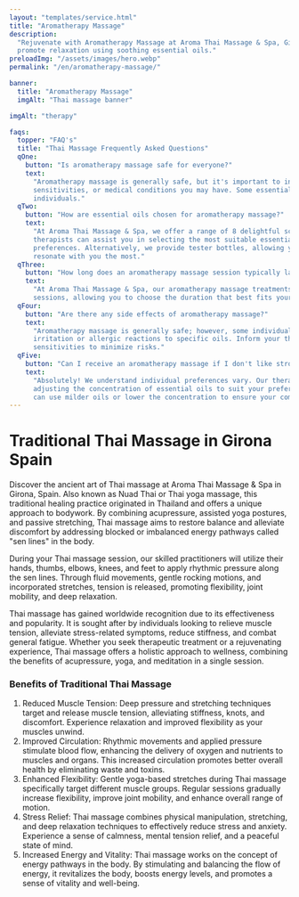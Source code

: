 ```yaml
---
layout: "templates/service.html"
title: "Aromatherapy Massage"
description:
  "Rejuvenate with Aromatherapy Massage at Aroma Thai Massage & Spa, Girona. Skilled therapists restore balance and
  promote relaxation using soothing essential oils."
preloadImg: "/assets/images/hero.webp"
permalink: "/en/aromatherapy-massage/"

banner:
  title: "Aromatherapy Massage"
  imgAlt: "Thai massage banner"

imgAlt: "therapy"

faqs:
  topper: "FAQ's"
  title: "Thai Massage Frequently Asked Questions"
  qOne:
    button: "Is aromatherapy massage safe for everyone?"
    text:
      "Aromatherapy massage is generally safe, but it's important to inform your therapist about any allergies,
      sensitivities, or medical conditions you may have. Some essential oils may not be suitable for certain
      individuals."
  qTwo:
    button: "How are essential oils chosen for aromatherapy massage?"
    text:
      "At Aroma Thai Massage & Spa, we offer a range of 8 delightful scents for you to choose from. Our experienced
      therapists can assist you in selecting the most suitable essential oils based on your specific needs and
      preferences. Alternatively, we provide tester bottles, allowing you to personally choose the essential oils that
      resonate with you the most."
  qThree:
    button: "How long does an aromatherapy massage session typically last?"
    text:
      "At Aroma Thai Massage & Spa, our aromatherapy massage treatments are available in either 60 or 90-minute
      sessions, allowing you to choose the duration that best fits your schedule and needs."
  qFour:
    button: "Are there any side effects of aromatherapy massage?"
    text:
      "Aromatherapy massage is generally safe; however, some individuals may experience mild side effects such as skin
      irritation or allergic reactions to specific oils. Inform your therapist about any known allergies or
      sensitivities to minimize risks."
  qFive:
    button: "Can I receive an aromatherapy massage if I don't like strong scents?"
    text:
      "Absolutely! We understand individual preferences vary. Our therapists can customize the aroma intensity by
      adjusting the concentration of essential oils to suit your preference. If you're sensitive to strong scents, we
      can use milder oils or lower the concentration to ensure your comfort."
---
```


# Traditional Thai Massage in Girona Spain

Discover the ancient art of Thai massage at Aroma Thai Massage & Spa in Girona, Spain. Also known as Nuad Thai or Thai
yoga massage, this traditional healing practice originated in Thailand and offers a unique approach to bodywork. By
combining acupressure, assisted yoga postures, and passive stretching, Thai massage aims to restore balance and
alleviate discomfort by addressing blocked or imbalanced energy pathways called "sen lines" in the body.

During your Thai massage session, our skilled practitioners will utilize their hands, thumbs, elbows, knees, and feet to
apply rhythmic pressure along the sen lines. Through fluid movements, gentle rocking motions, and incorporated
stretches, tension is released, promoting flexibility, joint mobility, and deep relaxation.

Thai massage has gained worldwide recognition due to its effectiveness and popularity. It is sought after by individuals
looking to relieve muscle tension, alleviate stress-related symptoms, reduce stiffness, and combat general fatigue.
Whether you seek therapeutic treatment or a rejuvenating experience, Thai massage offers a holistic approach to
wellness, combining the benefits of acupressure, yoga, and meditation in a single session.

### Benefits of Traditional Thai Massage

1.  Reduced Muscle Tension: Deep pressure and stretching techniques target and release muscle tension, alleviating
    stiffness, knots, and discomfort. Experience relaxation and improved flexibility as your muscles unwind.
2.  Improved Circulation: Rhythmic movements and applied pressure stimulate blood flow, enhancing the delivery of oxygen
    and nutrients to muscles and organs. This increased circulation promotes better overall health by eliminating waste
    and toxins.
3.  Enhanced Flexibility: Gentle yoga-based stretches during Thai massage specifically target different muscle groups.
    Regular sessions gradually increase flexibility, improve joint mobility, and enhance overall range of motion.
4.  Stress Relief: Thai massage combines physical manipulation, stretching, and deep relaxation techniques to
    effectively reduce stress and anxiety. Experience a sense of calmness, mental tension relief, and a peaceful state
    of mind.
5.  Increased Energy and Vitality: Thai massage works on the concept of energy pathways in the body. By stimulating and
    balancing the flow of energy, it revitalizes the body, boosts energy levels, and promotes a sense of vitality and
    well-being.
